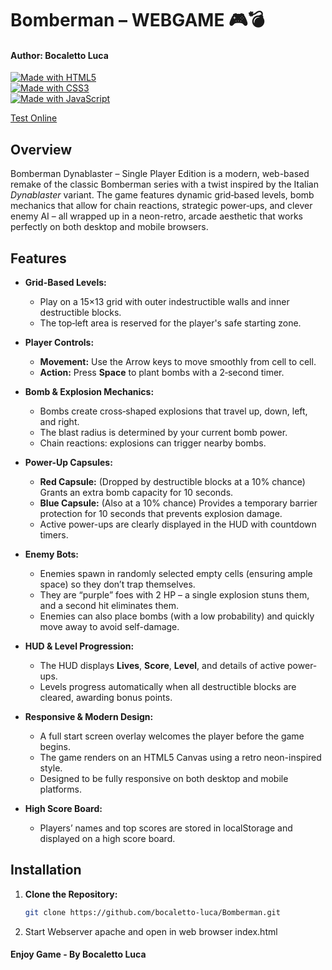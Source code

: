 # Bomberman – WEBGAME 🎮💣
#### Author: Bocaletto Luca

[![Made with HTML5](https://img.shields.io/badge/Made%20with-HTML5-E34F26?logo=html5)](https://www.w3.org/html/)  
[![Made with CSS3](https://img.shields.io/badge/Made%20with-CSS3-1572B6?logo=css3)](https://www.w3.org/Style/CSS/)  
[![Made with JavaScript](https://img.shields.io/badge/Made%20with-JavaScript-F7DF1E?logo=javascript)](https://developer.mozilla.org/docs/Web/JavaScript)  

[Test Online](https://github.com/bocaletto-luca/Bomberman/index.html)
## Overview

Bomberman Dynablaster – Single Player Edition is a modern, web-based remake of the classic Bomberman series with a twist inspired by the Italian *Dynablaster* variant. The game features dynamic grid‑based levels, bomb mechanics that allow for chain reactions, strategic power‑ups, and clever enemy AI – all wrapped up in a neon-retro, arcade aesthetic that works perfectly on both desktop and mobile browsers.

## Features

- **Grid-Based Levels:**  
  - Play on a 15×13 grid with outer indestructible walls and inner destructible blocks.
  - The top‑left area is reserved for the player's safe starting zone.
  
- **Player Controls:**  
  - **Movement:** Use the Arrow keys to move smoothly from cell to cell.
  - **Action:** Press **Space** to plant bombs with a 2‑second timer.
  
- **Bomb & Explosion Mechanics:**  
  - Bombs create cross‑shaped explosions that travel up, down, left, and right.
  - The blast radius is determined by your current bomb power.
  - Chain reactions: explosions can trigger nearby bombs.
  
- **Power-Up Capsules:**  
  - **Red Capsule:** (Dropped by destructible blocks at a 10% chance) Grants an extra bomb capacity for 10 seconds.
  - **Blue Capsule:** (Also at a 10% chance) Provides a temporary barrier protection for 10 seconds that prevents explosion damage.
  - Active power-ups are clearly displayed in the HUD with countdown timers.
  
- **Enemy Bots:**  
  - Enemies spawn in randomly selected empty cells (ensuring ample space) so they don’t trap themselves.
  - They are “purple” foes with 2 HP – a single explosion stuns them, and a second hit eliminates them.
  - Enemies can also place bombs (with a low probability) and quickly move away to avoid self-damage.
  
- **HUD & Level Progression:**  
  - The HUD displays **Lives**, **Score**, **Level**, and details of active power-ups.
  - Levels progress automatically when all destructible blocks are cleared, awarding bonus points.
  
- **Responsive & Modern Design:**  
  - A full start screen overlay welcomes the player before the game begins.
  - The game renders on an HTML5 Canvas using a retro neon-inspired style.
  - Designed to be fully responsive on both desktop and mobile platforms.
  
- **High Score Board:**  
  - Players’ names and top scores are stored in localStorage and displayed on a high score board.

## Installation

1. **Clone the Repository:**  
   ```bash
   git clone https://github.com/bocaletto-luca/Bomberman.git
2. Start Webserver apache and open in web browser index.html

#### Enjoy Game - By Bocaletto Luca
